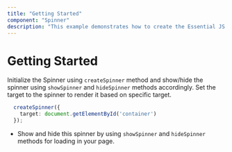 ```yaml
---
title: "Getting Started"
component: "Spinner"
description: "This example demonstrates how to create the Essential JS 2 Spinner component with its basic features."
---
```


# Getting Started

Initialize the Spinner using `createSpinner` method and show/hide the spinner using `showSpinner` and `hideSpinner` methods accordingly. Set the target to the spinner to render it based on specific target.

```typescript
  createSpinner({
    target: document.getElementById('container')
  });
```

* Show and hide this spinner by using `showSpinner` and `hideSpinner` methods for loading in your page.